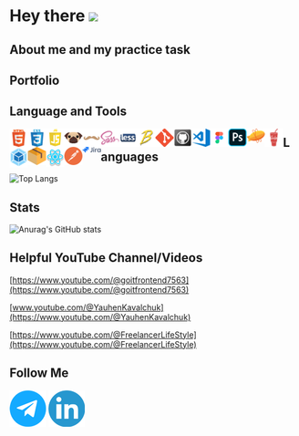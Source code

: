 <h1>
  Hey there
  <img src="https://media.giphy.com/media/hvRJCLFzcasrR4ia7z/giphy.gif" width="30px"/>
</h1>

## About me and my practice task

<!--<a href="https://www.canva.com/design/DAGTE72WEQA/53Hz1Nr9pNbtbpBdY6bDMw/view?utm_content=DAGTE72WEQA&utm_campaign=designshare&utm_medium=link&utm_source=editor">Summary</a>-->
<!--
**ielkina/ielkina** is a ✨ _special_ ✨ repository because its `README.md` (this file) appears on your GitHub profile.

Here are some ideas to get you started:

- 🔭 I’m currently working on ...
- 🌱 I’m currently learning ...
- 👯 I’m looking to collaborate on ...
- 🤔 I’m looking for help with ...
- 💬 Ask me about ...
- 📫 How to reach me: ...
- 😄 Pronouns: ...
- ⚡ Fun fact: ...
-->

## Portfolio

<!--[![Readme Card](https://github-readme-stats.vercel.app/api/pin/?username=ielkina&repo=js-project&show_icons=true&theme=radical)](https://github.com/ielkina/js-project)-->

## Language and Tools

<img align="left" alt="HTML5" width="32px" src="https://github.com/ielkina/ielkina/blob/main/assets/html.png" />
<img align="left" alt="HTML5" width="32px" src="https://github.com/ielkina/ielkina/blob/main/assets/css.png" />
<img align="left" alt="JavaScript" width="32px" src="https://github.com/ielkina/ielkina/blob/main/assets/js.png" />
<img align="left" alt="JavaScript" width="32px" src="https://github.com/ielkina/ielkina/blob/main/assets/pug.webp" />
<img align="left" alt="JavaScript" width="32px" src="https://github.com/ielkina/ielkina/blob/main/assets/handlebars.webp" />
<img align="left" alt="JavaScript" width="32px" src="https://github.com/ielkina/ielkina/blob/main/assets/sass.png" />
<img align="left" alt="JavaScript" width="32px" src="https://github.com/ielkina/ielkina/blob/main/assets/less.png" />
<img align="left" alt="JavaScript" width="32px" src="https://github.com/ielkina/ielkina/blob/main/assets/babel.png" />
<img align="left" alt="JavaScript" width="32px" src="https://github.com/ielkina/ielkina/blob/main/assets/git.png" />
<img align="left" alt="JavaScript" width="32px" src="https://github.com/ielkina/ielkina/blob/main/assets/github.png" />
<img align="left" alt="JavaScript" width="32px" src="https://github.com/ielkina/ielkina/blob/main/assets/vscode.png" />
<img align="left" alt="JavaScript" width="32px" src="https://github.com/ielkina/ielkina/blob/main/assets/figma.png" />
<img align="left" alt="JavaScript" width="32px" src="https://github.com/ielkina/ielkina/blob/main/assets/ps.png" />
<img align="left" alt="JavaScript" width="32px" src="https://github.com/ielkina/ielkina/blob/main/assets/zeplin-icon.webp" />
<img align="left" alt="JavaScript" width="32px" src="https://github.com/ielkina/ielkina/blob/main/assets/gulp.png" />
<img align="left" alt="JavaScript" width="32px" src="https://github.com/ielkina/ielkina/blob/main/assets/webpuck.png" />
<img align="left" alt="JavaScript" width="32px" src="https://github.com/ielkina/ielkina/blob/main/assets/parcel.png" />
<img align="left" alt="JavaScript" width="32px" src="https://github.com/ielkina/ielkina/blob/main/assets/react.webp" />
<img align="left" alt="JavaScript" width="32px" src="https://github.com/ielkina/ielkina/blob/main/assets/postman.svg" />
<img align="left" alt="JavaScript" width="32px" src="https://github.com/ielkina/ielkina/blob/main/assets/jira.png" />







## Languages

![Top Langs](https://github-readme-stats.vercel.app/api/top-langs/?username=ielkina&layout=compact&show_icons=true&theme=radical)

## Stats

![Anurag's GitHub stats](https://github-readme-stats.vercel.app/api?username=ielkina&show_icons=true&theme=radical)

## Helpful YouTube Channel/Videos

[https://www.youtube.com/@goitfrontend7563](https://www.youtube.com/@goitfrontend7563)

[www.youtube.com/@YauhenKavalchuk](https://www.youtube.com/@YauhenKavalchuk)

[https://www.youtube.com/@FreelancerLifeStyle](https://www.youtube.com/@FreelancerLifeStyle)

## Follow Me
[![Telegram](https://github.com/ielkina/ielkina/blob/main/assets/tg.png)](https://t.me/iryna_ielkina)
[![Linkedin](https://github.com/ielkina/ielkina/blob/main/assets/in.png)](https://www.linkedin.com/in/iryna-ielkina-263596262/)


